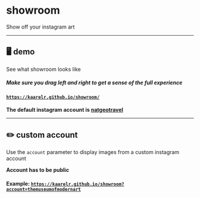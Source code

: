 # showroom
Show off your instagram art

<hr>

## 🖥️ demo

See what showroom looks like <br>
##### Make sure you drag left and right to get a sense of the full experience

#### [`https://kaarelr.github.io/showroom/`](https://kaarelr.github.io/showroom/)

**The default instagram account is [natgeotravel](https://www.instagram.com/natgeotravel/)**

<hr>

## ✏️ custom account

Use the `account` parameter to display images from a custom instagram account
<br>

**Account has to be public**

#### Example: [`https://kaarelr.github.io/showroom?account=themuseumofmodernart`](https://kaarelr.github.io/showroom?account=themuseumofmodernart)
